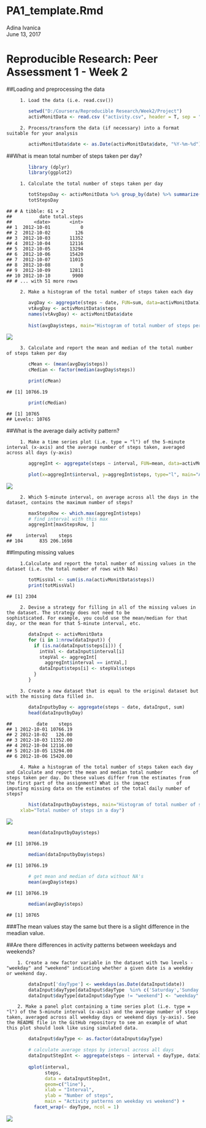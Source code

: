 # PA1_template.Rmd
Adina Ivanica  
June 13, 2017  

Reproducible Research: Peer Assessment 1 - Week 2
=================================================

##Loading and preprocessing the data



         1. Load the data (i.e. read.csv())
        

```r
        setwd("D:/Coursera/Reproducible Research/Week2/Project")
        activMonitData <- read.csv ("activity.csv", header = T, sep = ",", stringsAsFactors = F)
```
         
         2. Process/transform the data (if necessary) into a format suitable for your analysis 
         

```r
        activMonitData$date <- as.Date(activMonitData$date, "%Y-%m-%d")
```


##What is mean total number of steps taken per day?




```r
        library (dplyr)
        library(ggplot2)
```

         1. Calculate the total number of steps taken per day
 

```r
        totStepsDay <- activMonitData %>% group_by(date) %>% summarize(total.steps = sum(steps, na.rm = T))
        totStepsDay
```

```
## # A tibble: 61 × 2
##          date total.steps
##        <date>       <int>
## 1  2012-10-01           0
## 2  2012-10-02         126
## 3  2012-10-03       11352
## 4  2012-10-04       12116
## 5  2012-10-05       13294
## 6  2012-10-06       15420
## 7  2012-10-07       11015
## 8  2012-10-08           0
## 9  2012-10-09       12811
## 10 2012-10-10        9900
## # ... with 51 more rows
```

         2. Make a histogram of the total number of steps taken each day        
         

```r
        avgDay <- aggregate(steps ~ date, FUN=sum, data=activMonitData)
        vtAvgDay <- activMonitData$steps
        names(vtAvgDay) <- activMonitData$date 
        
        hist(avgDay$steps, main="Histogram of total number of steps per day", xlab="Total number of steps in a day", col="blue")
```

![](PA1_template_files/figure-html/unnamed-chunk-5-1.png)<!-- -->

         3. Calculate and report the mean and median of the total number of steps taken per day

```r
        cMean <- (mean(avgDay$steps))
        cMedian <- factor(median(avgDay$steps))

        print(cMean)
```

```
## [1] 10766.19
```

```r
        print(cMedian)
```

```
## [1] 10765
## Levels: 10765
```


##What is the average daily activity pattern?


         1. Make a time series plot (i.e. type = "l") of the 5-minute interval (x-axis) and the average number of steps taken, averaged across all days (y-axis)


```r
        aggregInt <- aggregate(steps ~ interval, FUN=mean, data=activMonitData)

        plot(x=aggregInt$interval, y=aggregInt$steps, type="l", main="Average number of steps taken across all days", xlab="Interval", ylab="Steps")
```

![](PA1_template_files/figure-html/unnamed-chunk-7-1.png)<!-- -->

         2. Which 5-minute interval, on average across all the days in the dataset, contains the maximum number of steps?


```r
        maxStepsRow <- which.max(aggregInt$steps)
        # find interval with this max
        aggregInt[maxStepsRow, ]
```

```
##     interval    steps
## 104      835 206.1698
```


##Imputing missing values


         1.Calculate and report the total number of missing values in the dataset (i.e. the total number of rows with NAs)


```r
        totMissVal <- sum(is.na(activMonitData$steps))
        print(totMissVal)
```

```
## [1] 2304
```

         2. Devise a strategy for filling in all of the missing values in the dataset. The strategy does not need to be                      sophisticated. For example, you could use the mean/median for that day, or the mean for that 5-minute interval, etc.


```r
        dataInput <- activMonitData
        for (i in 1:nrow(dataInput)) {
          if (is.na(dataInput$steps[i])) {
            intVal <- dataInput$interval[i]
            stepVal <- aggregInt[
              aggregInt$interval == intVal,]
            dataInput$steps[i] <- stepVal$steps
          }
        }
```

         3. Create a new dataset that is equal to the original dataset but with the missing data filled in.


```r
        dataInputbyDay <- aggregate(steps ~ date, dataInput, sum)
        head(dataInputbyDay)
```

```
##         date    steps
## 1 2012-10-01 10766.19
## 2 2012-10-02   126.00
## 3 2012-10-03 11352.00
## 4 2012-10-04 12116.00
## 5 2012-10-05 13294.00
## 6 2012-10-06 15420.00
```
         4. Make a histogram of the total number of steps taken each day and Calculate and report the mean and median total number           of steps taken per day. Do these values differ from the estimates from the first part of the assignment? What is the impact          of imputing missing data on the estimates of the total daily number of steps?


```r
        hist(dataInputbyDay$steps, main="Histogram of total number of steps per day (imputed)", 
     xlab="Total number of steps in a day")
```

![](PA1_template_files/figure-html/unnamed-chunk-12-1.png)<!-- -->

```r
        mean(dataInputbyDay$steps)
```

```
## [1] 10766.19
```

```r
        median(dataInputbyDay$steps)
```

```
## [1] 10766.19
```

```r
        # get mean and median of data without NA's
        mean(avgDay$steps)
```

```
## [1] 10766.19
```

```r
        median(avgDay$steps)
```

```
## [1] 10765
```

###The mean values stay the same but there is a slight difference in the meadian value.

##Are there differences in activity patterns between weekdays and weekends?

        1. Create a new factor variable in the dataset with two levels - "weekday" and "weekend" indicating whether a given date is a weekday or weekend day.
        

```r
        dataInput['dayType'] <- weekdays(as.Date(dataInput$date))
        dataInput$dayType[dataInput$dayType  %in% c('Saturday','Sunday') ] <- "weekend"
        dataInput$dayType[dataInput$dayType != "weekend"] <- "weekday"
```

        2. Make a panel plot containing a time series plot (i.e. type = "l") of the 5-minute interval (x-axis) and the average number of steps taken, averaged across all weekday days or weekend days (y-axis). See the README file in the GitHub repository to see an example of what this plot should look like using simulated data.
        

```r
        dataInput$dayType <- as.factor(dataInput$dayType)

        # calculate average steps by interval across all days
        dataInputStepInt <- aggregate(steps ~ interval + dayType, dataInput, mean)
     
        qplot(interval, 
              steps, 
              data = dataInputStepInt, 
              geom=c("line"),
              xlab = "Interval", 
              ylab = "Number of steps", 
              main = "Activity patterns on weekday vs weekend") +
          facet_wrap(~ dayType, ncol = 1)
```

![](PA1_template_files/figure-html/unnamed-chunk-14-1.png)<!-- -->

